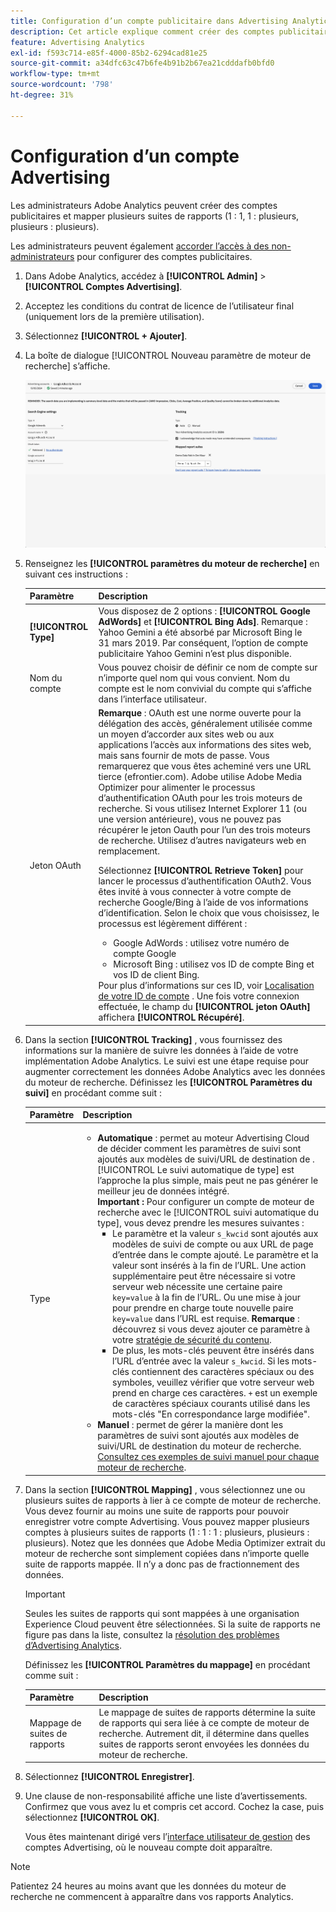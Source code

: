 ```yaml
---
title: Configuration d’un compte publicitaire dans Advertising Analytics
description: Cet article explique comment créer des comptes publicitaires et mapper plusieurs comptes à plusieurs suites de rapports.
feature: Advertising Analytics
exl-id: f593c714-e85f-4000-85b2-6294cad81e25
source-git-commit: a34dfc63c47b6fe4b91b2b67ea21cdddafb0bfd0
workflow-type: tm+mt
source-wordcount: '798'
ht-degree: 31%

---
```


# Configuration d’un compte Advertising

Les administrateurs Adobe Analytics peuvent créer des comptes publicitaires et mapper plusieurs suites de rapports (1 : 1, 1 : plusieurs, plusieurs : plusieurs).

Les administrateurs peuvent également [accorder l’accès à des non-administrateurs](/help/integrate/c-advertising-analytics/overview.md#section_FCC58EB635954A32990D4E67B52B4369) pour configurer des comptes publicitaires.

<!--
![](assets/aa_accounts.png)
-->

1. Dans Adobe Analytics, accédez à **[!UICONTROL Admin]** > **[!UICONTROL Comptes Advertising]**.
1. Acceptez les conditions du contrat de licence de l’utilisateur final (uniquement lors de la première utilisation).
1. Sélectionnez **[!UICONTROL + Ajouter]**.
1. La boîte de dialogue [!UICONTROL Nouveau paramètre de moteur de recherche] s’affiche.

   ![](assets/aa-new-se-account.png)

1. Renseignez les **[!UICONTROL paramètres du moteur de recherche]** en suivant ces instructions :

   | Paramètre | Description |
   | --- | --- |
   | **[!UICONTROL Type]** | Vous disposez de 2 options : **[!UICONTROL Google AdWords]** et **[!UICONTROL Bing Ads]**.  Remarque : Yahoo Gemini a été absorbé par Microsoft Bing le 31 mars 2019. Par conséquent, l’option de compte publicitaire Yahoo Gemini n’est plus disponible. |
   | Nom du compte | Vous pouvez choisir de définir ce nom de compte sur n’importe quel nom qui vous convient.  Nom du compte est le nom convivial du compte qui s’affiche dans l’interface utilisateur. |
   | Jeton OAuth | **Remarque** : OAuth est une norme ouverte pour la délégation des accès, généralement utilisée comme un moyen d’accorder aux sites web ou aux applications l’accès aux informations des sites web, mais sans fournir de mots de passe. Vous remarquerez que vous êtes acheminé vers une URL tierce (efrontier.com). Adobe utilise Adobe Media Optimizer pour alimenter le processus d’authentification OAuth pour les trois moteurs de recherche. Si vous utilisez Internet Explorer 11 (ou une version antérieure), vous ne pouvez pas récupérer le jeton Oauth pour l’un des trois moteurs de recherche. Utilisez d’autres navigateurs web en remplacement.<p>Sélectionnez **[!UICONTROL Retrieve Token]** pour lancer le processus d’authentification OAuth2. Vous êtes invité à vous connecter à votre compte de recherche Google/Bing à l’aide de vos informations d’identification. Selon le choix que vous choisissez, le processus est légèrement différent : <ul><li>Google AdWords : utilisez votre numéro de compte Google</li><li>Microsoft Bing : utilisez vos ID de compte Bing et vos ID de client Bing.</li></ul>Pour plus d’informations sur ces ID, voir [Localisation de votre ID de compte](/help/integrate/c-advertising-analytics/c-adanalytics-workflow/aa-locate-account-id.md) . Une fois votre connexion effectuée, le champ du **[!UICONTROL jeton OAuth]** affichera **[!UICONTROL Récupéré]**. |

1. Dans la section **[!UICONTROL Tracking]** , vous fournissez des informations sur la manière de suivre les données à l’aide de votre implémentation Adobe Analytics. Le suivi est une étape requise pour augmenter correctement les données Adobe Analytics avec les données du moteur de recherche.
Définissez les **[!UICONTROL Paramètres du suivi]** en procédant comme suit :

   | Paramètre | Description |
   | --- | --- |
   | Type | <ul><li>**Automatique** : permet au moteur Advertising Cloud de décider comment les paramètres de suivi sont ajoutés aux modèles de suivi/URL de destination de . [!UICONTROL Le suivi automatique de type] est l’approche la plus simple, mais peut ne pas générer le meilleur jeu de données intégré.<br>**Important :** Pour configurer un compte de moteur de recherche avec le [!UICONTROL suivi automatique du type], vous devez prendre les mesures suivantes :<ul><li>Le paramètre et la valeur `s_kwcid` sont ajoutés aux modèles de suivi de compte ou aux URL de page d’entrée dans le compte ajouté. Le paramètre et la valeur sont insérés à la fin de l’URL. Une action supplémentaire peut être nécessaire si votre serveur web nécessite une certaine paire `key=value` à la fin de l’URL. Ou une mise à jour pour prendre en charge toute nouvelle paire `key=value` dans l’URL est requise. **Remarque** : découvrez si vous devez ajouter ce paramètre à votre [stratégie de sécurité du contenu](https://experienceleague.adobe.com/en/docs/id-service/using/reference/csp).</li><li>De plus, les mots-clés peuvent être insérés dans l’URL d’entrée avec la valeur `s_kwcid`. Si les mots-clés contiennent des caractères spéciaux ou des symboles, veuillez vérifier que votre serveur web prend en charge ces caractères. `+` est un exemple de caractères spéciaux courants utilisé dans les mots-clés &quot;En correspondance large modifiée&quot;.</li></ul></li><li>**Manuel** : permet de gérer la manière dont les paramètres de suivi sont ajoutés aux modèles de suivi/URL de destination du moteur de recherche. [Consultez ces exemples de suivi manuel pour chaque moteur de recherche](/help/integrate/c-advertising-analytics/c-adanalytics-workflow/aa-manual-vs-automatic-tracking.md).</li></ul> |

1. Dans la section **[!UICONTROL Mapping]** , vous sélectionnez une ou plusieurs suites de rapports à lier à ce compte de moteur de recherche. Vous devez fournir au moins une suite de rapports pour pouvoir enregistrer votre compte Advertising. Vous pouvez mapper plusieurs comptes à plusieurs suites de rapports (1 : 1 : 1 : plusieurs, plusieurs : plusieurs). Notez que les données que Adobe Media Optimizer extrait du moteur de recherche sont simplement copiées dans n’importe quelle suite de rapports mappée. Il n’y a donc pas de fractionnement des données.

   >[!IMPORTANT]
   >
   >Seules les suites de rapports qui sont mappées à une organisation Experience Cloud peuvent être sélectionnées. Si la suite de rapports ne figure pas dans la liste, consultez la [résolution des problèmes d’Advertising Analytics](/help/integrate/c-advertising-analytics/c-adanalytics-workflow/aa-troubleshooting.md).

   Définissez les **[!UICONTROL Paramètres du mappage]** en procédant comme suit :

   | Paramètre | Description |
   | --- | --- |
   | Mappage de suites de rapports | Le mappage de suites de rapports détermine la suite de rapports qui sera liée à ce compte de moteur de recherche. Autrement dit, il détermine dans quelles suites de rapports seront envoyées les données du moteur de recherche. |


1. Sélectionnez **[!UICONTROL Enregistrer]**.
1. Une clause de non-responsabilité affiche une liste d’avertissements. Confirmez que vous avez lu et compris cet accord. Cochez la case, puis sélectionnez **[!UICONTROL OK]**.

   Vous êtes maintenant dirigé vers l’[interface utilisateur de gestion](/help/integrate/c-advertising-analytics/c-adanalytics-workflow/aa-manage-ad-accounts.md) des comptes Advertising, où le nouveau compte doit apparaître.

>[!NOTE]
>
>Patientez 24 heures au moins avant que les données du moteur de recherche ne commencent à apparaître dans vos rapports Analytics.
